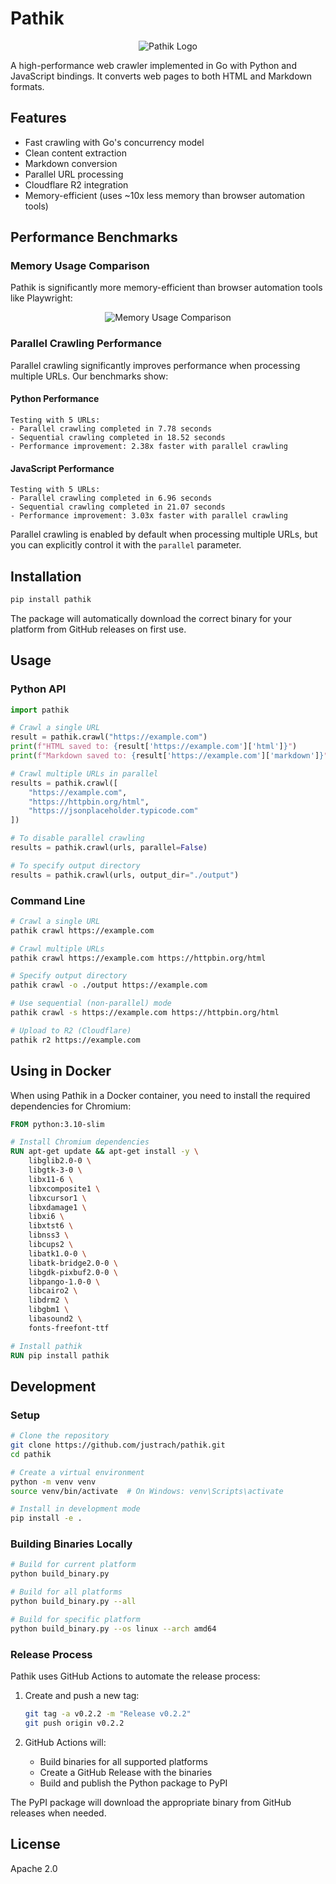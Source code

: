 # Pathik

<p align="center">
  <img src="assets/pathik_logo.png" alt="Pathik Logo">
</p>

A high-performance web crawler implemented in Go with Python and JavaScript bindings. It converts web pages to both HTML and Markdown formats.

## Features

- Fast crawling with Go's concurrency model
- Clean content extraction
- Markdown conversion
- Parallel URL processing
- Cloudflare R2 integration
- Memory-efficient (uses ~10x less memory than browser automation tools)

## Performance Benchmarks

### Memory Usage Comparison

Pathik is significantly more memory-efficient than browser automation tools like Playwright:

<p align="center">
  <img src="assets/PathikvPlaywright.png" alt="Memory Usage Comparison">
</p>

### Parallel Crawling Performance

Parallel crawling significantly improves performance when processing multiple URLs. Our benchmarks show:

#### Python Performance

```
Testing with 5 URLs:
- Parallel crawling completed in 7.78 seconds
- Sequential crawling completed in 18.52 seconds
- Performance improvement: 2.38x faster with parallel crawling
```

#### JavaScript Performance

```
Testing with 5 URLs:
- Parallel crawling completed in 6.96 seconds
- Sequential crawling completed in 21.07 seconds
- Performance improvement: 3.03x faster with parallel crawling
```

Parallel crawling is enabled by default when processing multiple URLs, but you can explicitly control it with the `parallel` parameter.

## Installation

```bash
pip install pathik
```

The package will automatically download the correct binary for your platform from GitHub releases on first use.

## Usage

### Python API

```python
import pathik

# Crawl a single URL
result = pathik.crawl("https://example.com")
print(f"HTML saved to: {result['https://example.com']['html']}")
print(f"Markdown saved to: {result['https://example.com']['markdown']}")

# Crawl multiple URLs in parallel
results = pathik.crawl([
    "https://example.com",
    "https://httpbin.org/html",
    "https://jsonplaceholder.typicode.com"
])

# To disable parallel crawling
results = pathik.crawl(urls, parallel=False)

# To specify output directory
results = pathik.crawl(urls, output_dir="./output")
```

### Command Line

```bash
# Crawl a single URL
pathik crawl https://example.com

# Crawl multiple URLs
pathik crawl https://example.com https://httpbin.org/html

# Specify output directory
pathik crawl -o ./output https://example.com

# Use sequential (non-parallel) mode
pathik crawl -s https://example.com https://httpbin.org/html

# Upload to R2 (Cloudflare)
pathik r2 https://example.com
```

## Using in Docker

When using Pathik in a Docker container, you need to install the required dependencies for Chromium:

```dockerfile
FROM python:3.10-slim

# Install Chromium dependencies
RUN apt-get update && apt-get install -y \
    libglib2.0-0 \
    libgtk-3-0 \
    libx11-6 \
    libxcomposite1 \
    libxcursor1 \
    libxdamage1 \
    libxi6 \
    libxtst6 \
    libnss3 \
    libcups2 \
    libatk1.0-0 \
    libatk-bridge2.0-0 \
    libgdk-pixbuf2.0-0 \
    libpango-1.0-0 \
    libcairo2 \
    libdrm2 \
    libgbm1 \
    libasound2 \
    fonts-freefont-ttf

# Install pathik
RUN pip install pathik
```

## Development

### Setup

```bash
# Clone the repository
git clone https://github.com/justrach/pathik.git
cd pathik

# Create a virtual environment
python -m venv venv
source venv/bin/activate  # On Windows: venv\Scripts\activate

# Install in development mode
pip install -e .
```

### Building Binaries Locally

```bash
# Build for current platform
python build_binary.py

# Build for all platforms
python build_binary.py --all

# Build for specific platform
python build_binary.py --os linux --arch amd64
```

### Release Process

Pathik uses GitHub Actions to automate the release process:

1. Create and push a new tag:
   ```bash
   git tag -a v0.2.2 -m "Release v0.2.2"
   git push origin v0.2.2
   ```

2. GitHub Actions will:
   - Build binaries for all supported platforms
   - Create a GitHub Release with the binaries
   - Build and publish the Python package to PyPI

The PyPI package will download the appropriate binary from GitHub releases when needed.

## License

Apache 2.0 